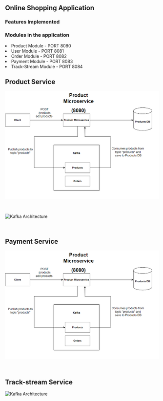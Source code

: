 <!-- ### Features Added In this API

- [x] Login with bcrypt hashing.
- [x] Access resources using JWT token 
- [x] Allows to register.
- [x] Allows Admin to add train
- [x] Allows Admin to add available ticket
- [x] Allows User to check available train
- [x] Allows User to Book a ticket
- [x] Logging support
- [x] Use Kafka to produce and consume events
- [x] Created 4 Microservices - Admin,User,Auth and Payment
- [x] Use grpc for remote procdure call
- [x] Added tests
- [x] Added Stripe Payment Gateway(testing)
- [ ] Sonarqube  -->


## Online Shopping Application

### Features Implemented

<!-- <li>User registration for 2 roles - Admin, User Registration
<li>REST APIs to perform CRUD operations on all two roles
<li>Mongodb to persist data
<li>Authorisation using JWT and password hashing
<li>Using kafka to communicate between different microservices
<li>Using Grpc to communicate between different microservices
<li>Integration with Stripe Payment Gateway -->

### Modules in the application

<li>Product Module    - PORT 8080
<li>User Module     - PORT 8081
<li>Order Module     - PORT 8082
<li>Payment Module  - PORT 8083 
<li>Track-Stream Module  - PORT 8084 

<br>

## Product Service
![Optional Text](diagram1.png)

<br>


<p><img src="../microservices/resources/diagram2.png" alt="Kafka Architecture"></p>

<br>

## Payment Service
<p><img src="./diagram1.png" alt="Kafka Architecture"></p>

<br>

## Track-stream Service
<p><img src="./resources/diagram1.png" alt="Kafka Architecture"></p>
